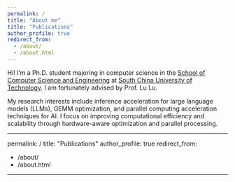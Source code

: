 ```yaml
---
permalink: /
title: "About me"
title: "Publications"
author_profile: true
redirect_from: 
  - /about/
  - /about.html
---
```

Hi! I’m a Ph.D. student majoring in computer science in the [School of Computer Science and Engineering](https://www2.scut.edu.cn/cs/) at [South China University of Technology](https://www.scut.edu.cn/new/). I am fortunately advised by Prof. Lu Lu. 

My research interests include inference acceleration for large language models (LLMs), GEMM optimization, and parallel computing acceleration techniques for AI. I focus on improving computational efficiency and scalability through hardware-aware optimization and parallel processing.

---
permalink: /
title: "Publications"
author_profile: true
redirect_from: 
  - /about/
  - /about.html
---


